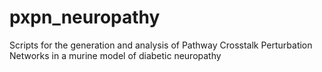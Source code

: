 # pxpn_neuropathy
Scripts for the generation and analysis of Pathway Crosstalk Perturbation Networks in a murine model of diabetic neuropathy
